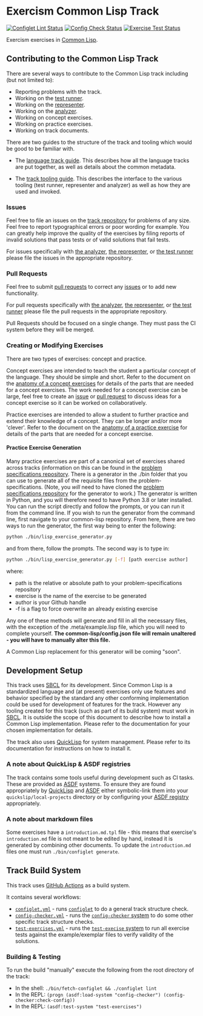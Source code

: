 # Exercism Common Lisp Track

[![Configlet Lint Status](https://github.com/exercism/common-lisp/workflows/Configlet%20CI/badge.svg)](https://github.com/exercism/common-lisp/workflows/Configlet%20CI/badge.svg)
[![Config Check Status](https://github.com/exercism/common-lisp/workflows/Config%20Check/badge.svg)](https://github.com/exercism/common-lisp/workflows/Config%20Check/badge.svg)
[![Exercise Test Status](https://github.com/exercism/common-lisp/workflows/Test%20Exercises/badge.svg)](https://github.com/exercism/common-lisp/workflows/Test%20Exercises/badge.svg)

Exercism exercises in [Common Lisp][common-lisp].

## Contributing to the Common Lisp Track

There are several ways to contribute to the Common Lisp track including (but not limited to):

- Reporting problems with the track.
- Working on the [test runner][common-lisp-test-runner].
- Working on the [representer][common-lisp-representer].
- Working on the [analyzer][common-lisp-analyzer].
- Working on concept exercises.
- Working on practice exercises.
- Working on track documents.

There are two guides to the structure of the track and tooling which would be good to be familiar with.

* The [language track guide][language-track-guide].
This describes how all the language tracks are put together, as well
as details about the common metadata.

* The [track tooling guide][track-tooling-guide].
This describes the interface to the various tooling (test runner, representer and analyzer) as well as how they are used and invoked.

### Issues

Feel free to file an issues on the [track repository][track-issues] for problems of any size.
Feel free to report typographical errors or poor wording for example.
You can greatly help improve the quality of the exercises by filing reports of invalid solutions that pass tests or of valid solutions that fail tests.

For issues specifically with [the analyzer][common-lisp-analyzer], [the representer][common-lisp-representer], or [the test runner][common-lisp-test-runner] please file the issues in the appropriate repository.

### Pull Requests

Feel free to submit [pull requests][track-pulls] to correct any [issues][track-issues] or to add new functionality.

For pull requests specifically with [the analyzer][common-lisp-analyzer], [the representer][common-lisp-representer], or [the test runner][common-lisp-test-runner] please file the pull requests in the appropriate repository.

Pull Requests should be focused on a single change.
They must pass the CI system before they will be merged.

### Creating or Modifying Exercises

There are two types of exercises: concept and practice.

Concept exercises are intended to teach the student a particular concept of the language.
They should be simple and short.
Refer to the document on the [anatomy of a concept exercises][concept-exercise] for details of the parts that are needed for a concept exercises.
The work needed for a concept exercise can be large, feel free to create an [issue][track-issues] or [pull request][track-pulls] to discuss ideas for a concept exercise so it can be worked on collaboratively.

Practice exercises are intended to allow a student to further practice and extend their knowledge of a concept.
They can be longer and/or more 'clever'.
Refer to the document on the [anatomy of a practice exercise][practice-exercise] for details of the parts that are needed for a concept exercise.

#### Practice Exercise Generation

Many practice exercises are part of a canonical set of exercises shared across tracks (information on this can be found in the [problem specifications repository][problem-specs].
There is a generator in the ./bin folder that you can use to generate all of the requisite files from the problem-specifications.
(Note, you _will_ need to have cloned the [problem specifications repository][problem-specs] for the generator to work.)
The generator is written in Python, and you will therefore need to have Python 3.8 or later installed.
You can run the script directly and follow the prompts, or you can run it from the command line.
If you wish to run the generator from the command line, first navigate to your common-lisp repository.
From here, there are two ways to run the generator, the first way being to enter the following:

```sh
python ./bin/lisp_exercise_generator.py
```

and from there, follow the prompts.
The second way is to type in:

```sh
python ./bin/lisp_exercise_generator.py [-f] [path exercise author]
```

where:
- path is the relative or absolute path to your problem-specifications repository
- exercise is the name of the exercise to be generated
- author is your Github handle
- -f is a flag to force overwrite an already existing exercise

Any one of these methods will generate and fill in all the necessary files, with the exception of the .meta/example.lisp file, which you will need to complete yourself.
**The common-lisp/config.json file will remain unaltered - you will have to manually alter this file.**

A Common Lisp replacement for this generator will be coming "soon".

## Development Setup

This track uses [SBCL][sbcl] for its development.
Since Common Lisp is a standardized language and (at present) exercises only use features and behavior specified by the standard any other conforming implementation could be used for development of features for the track.
However any tooling created for this track (such as part of its build system) must work in [SBCL][sbcl].
It is outside the scope of this document to describe how to install a Common Lisp implementation.
Please refer to the documentation for your chosen implementation for details.

The track also uses [QuickLisp][quicklisp] for system management.
Please refer to its documentation for instructions on how to install it.

### A note about QuickLisp & ASDF registries

The track contains some tools useful during development such as CI tasks.
These are provided as [ASDF][asdf] systems.
To ensure they are found appropriately by [QuickLisp][quicklisp] and [ASDF][asdf] either symbolic-link them into your `quickslip/local-projects` directory or by configuring your [ASDF registry][asdf-registry-config] appropriately.

### A note about markdown files

Some exercises have a `introduction.md.tpl` file - this means that exercise's `introduction.md` file is not meant to be edited by hand, instead it is generated by combining other documents.
To update the `introduction.md` files one must run `./bin/configlet generate`.

## Track Build System

This track uses [GitHub Actions][github-actions] as a build system.

It contains several workflows:

* [`configlet.yml`][workflow-configlet] - runs [`configlet`][configlet] to do a general track structure check.
* [`config-checker.yml`][workflow-config-checker] - runs the [`config-checker` system][config-checker-system] to do some other specific track structure checks.
* [`test-exercises.yml`][workflow-text-exercises] - runs the [`test-execise` system][test-exercise-system] to run all exercise tests against the example/exemplar files to verify validity of the solutions.

### Building & Testing

To run the build "manually" execute the following from the root directory of the track:

* In the shell: `./bin/fetch-configlet && ./configlet lint`
* In the REPL: `(progn (asdf:load-system "config-checker") (config-checker:check-config))`
* In the REPL: `(asdf:test-system "test-exercises")`

[asdf-registry-config]: https://common-lisp.net/project/asdf/asdf/Configuring-ASDF-to-find-your-systems.html
[asdf]: https://common-lisp.net/project/asdf/
[common-lisp-analyzer]: https://github.com/exercism/common-lisp-analyzer
[common-lisp-representer]: https://github.com/exercism/common-lisp-representer
[common-lisp-test-runner]: https://github.com/exercism/common-lisp-test-runner
[common-lisp]: https://common-lisp.net
[concept-exercise]: https://github.com/exercism/docs/blob/main/building/tracks/concept-exercises.md
[config-checker-system]: https://github.com/exercism/common-lisp/blob/main/src/config-checker.asd
[configlet]: https://github.com/exercism/configlet
[github-actions]: https://github.com/features/actions
[language-track-guide]: https://github.com/exercism/docs/tree/main/building/tracks
[practice-exercise]: https://github.com/exercism/docs/blob/main/building/tracks/practice-exercises.md
[problem-specs]: https://github.com/exercism/problem-specifications/
[quicklisp]: https://www.quicklisp.org/beta/
[sbcl]: http://www.sbcl.org
[test-exercise-system]: https://github.com/exercism/common-lisp/blob/main/src/test-exercises.asd
[track-issues]: https://github.com/exercism/common-lisp/issues
[track-pulls]: https://github.com/exercism/common-lisp/pulls
[track-tooling-guide]: https://github.com/exercism/docs/tree/main/building/tooling
[workflow-config-checker]: https://github.com/exercism/common-lisp/blob/main/.github/workflows/config-checker.yml
[workflow-configlet]: https://github.com/exercism/common-lisp/blob/main/.github/workflows/configlet.yml
[workflow-text-exercises]: https://github.com/exercism/common-lisp/blob/main/.github/workflows/test-exercises.yml
